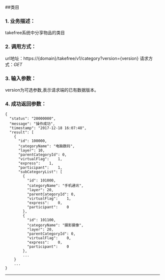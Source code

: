 ##类目
### 1. 业务描述：
takefree系统中分享物品的类目

### 2. 调用方式：
url地址：https://{domain}/takefree/v1/category?version={version}
请求方式：*GET*

### 3. 输入参数：
version为可选参数,表示请求端的已有数据版本。

### 4. 成功返回参数：
```
{
  "status": "20000000",
  "message": "操作成功",
  "timestamp": "2017-12-18 16:07:48",
  "result": [
    {
      "id": 100000,
      "categoryName": "电脑数码",
      "layer": 10,
      "parentCategoryId": 0,
      "virtualFlag":	1,
      "express":	1,
      "participant":	1,
      "subCategoryList": [
        {
          "id": 101000,
          "categoryName": "手机通讯",
          "layer": 20,
          "parentCategoryId": 0,
          "virtualFlag":	1,
          "express":	0,
          "participant":	0
        },
        {
          "id": 101100,
          "categoryName": "摄影摄像",
          "layer": 20,
          "parentCategoryId": 0,
          "virtualFlag":	0,
          "express":	0,
          "participant":	0
        },
        ...
    }
    ...
}
```
***
